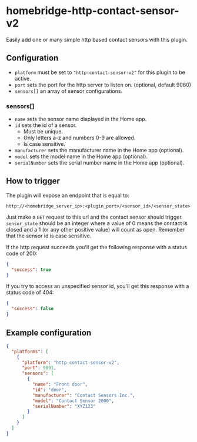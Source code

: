 # homebridge-http-contact-sensor-v2
Easily add one or many simple http based contact sensors with this plugin.

## Configuration
* ```platform``` must be set to ```"http-contact-sensor-v2"``` for this plugin to be active.
* ```port``` sets the port for the http server to listen on. (optional, default 9080)
* ```sensors[]``` an array of sensor configurations.

### sensors[]
* ```name``` sets the sensor name displayed in the Home app.
* ```id``` sets the id of a sensor.
    * Must be unique.
    * Only letters a-z and numbers 0-9 are allowed.
    * Is case sensitive.
* ```manufacturer``` sets the manufacturer name in the Home app (optional).
* ```model``` sets the model name in the Home app (optional).
* ```serialNumber``` sets the serial number name in the Home app (optional).

## How to trigger
The plugin will expose an endpoint that is equal to:

```http://<homebridge_server_ip>:<plugin_port>/<sensor_id>/<sensor_state>```

Just make a ```GET``` request to this url and the contact sensor should trigger.
```sensor_state``` should be an integer where a value of 0 means the contact is closed and a 1 (or any other positive value) will count as open.
Remember that the sensor id is case sensitive.

If the http request succeeds you'll get the following response with a status code of 200:

```json
{
  "success": true
}
```

If you try to access an unspecified sensor id, you'll get this response with a status code of 404:

```json
{
  "success": false
}
```


## Example configuration 
```json
{
  "platforms": [
    {
      "platform": "http-contact-sensor-v2",
      "port": 9091,
      "sensors": [
        {
          "name": "Front door",
          "id": "door",
          "manufacturer": "Contact Sensors Inc.",
          "model": "Contact Sensor 2000",
          "serialNumber": "XYZ123"
        }
      ]
    }
  ]
}
```

